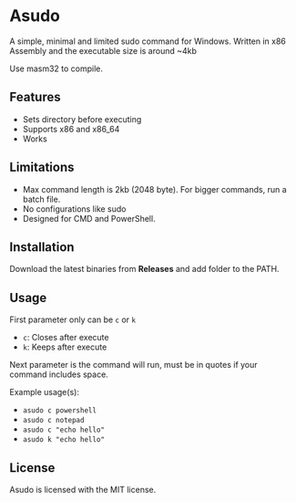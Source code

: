 # Asudo
A simple, minimal and limited sudo command for Windows. Written in x86 Assembly and the executable size is around ~4kb

Use masm32 to compile.

## Features
- Sets directory before executing
- Supports x86 and x86_64
- Works

## Limitations
- Max command length is 2kb (2048 byte). For bigger commands, run a batch file.
- No configurations like sudo
- Designed for CMD and PowerShell.

## Installation
Download the latest binaries from **Releases** and add folder to the PATH.

## Usage
First parameter only can be `c` or `k`
- `c`: Closes after execute
- `k`: Keeps after execute

Next parameter is the command will run, must be in quotes if your command includes space.

Example usage(s):
- `asudo c powershell`
- `asudo c notepad`
- `asudo c "echo hello"`
- `asudo k "echo hello"`

## License
Asudo is licensed with the MIT license.